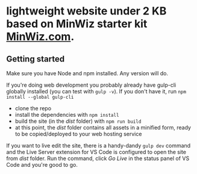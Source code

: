 

# lightweight website under 2 KB based on MinWiz starter kit [MinWiz.com](https://minwiz.com).

## Getting started

Make sure you have Node and npm installed. Any version will do.

If you're doing web development you probably already have gulp-cli globally installed (you can test with `gulp -v`). If you don't have it, run `npm install --global gulp-cli`

- clone the repo
- install the dependencies with `npm install`
- build the site (in the _dist_ folder) with `npm run build`
- at this point, the _dist_ folder contains all assets in a minified form, ready to be copied/deployed to your web hosting service

If you want to live edit the site, there is a handy-dandy `gulp dev` command and the Live Server extension for VS Code is configured to open the site from _dist_ folder. Run the command, click _Go Live_ in the status panel of VS Code and you're good to go.
